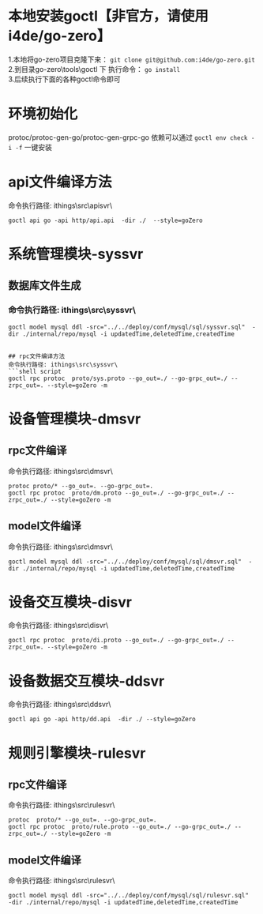 # 本地安装goctl【非官方，请使用i4de/go-zero】

1.本地将go-zero项目克隆下来：  `git clone git@github.com:i4de/go-zero.git`
2.到目录go-zero\tools\goctl 下 执行命令： `go install`  
3.后续执行下面的各种goctl命令即可

# 环境初始化

protoc/protoc-gen-go/protoc-gen-grpc-go 依赖可以通过
`goctl env check -i -f` 一键安装

# api文件编译方法

命令执行路径: ithings\src\apisvr\

```shell script
goctl api go -api http/api.api  -dir ./  --style=goZero
```

# 系统管理模块-syssvr

## 数据库文件生成

### 命令执行路径: ithings\src\syssvr\

```shell script
goctl model mysql ddl -src="../../deploy/conf/mysql/sql/syssvr.sql"  -dir ./internal/repo/mysql -i updatedTime,deletedTime,createdTime


## rpc文件编译方法
命令执行路径: ithings\src\syssvr\
```shell script
goctl rpc protoc  proto/sys.proto --go_out=./ --go-grpc_out=./ --zrpc_out=. --style=goZero -m

```

# 设备管理模块-dmsvr

## rpc文件编译

命令执行路径: ithings\src\dmsvr\

```shell
protoc proto/* --go_out=. --go-grpc_out=.
goctl rpc protoc  proto/dm.proto --go_out=./ --go-grpc_out=./ --zrpc_out=./ --style=goZero -m
```

## model文件编译

命令执行路径: ithings\src\dmsvr\

```shell
goctl model mysql ddl -src="../../deploy/conf/mysql/sql/dmsvr.sql"  -dir ./internal/repo/mysql -i updatedTime,deletedTime,createdTime
```

# 设备交互模块-disvr

命令执行路径: ithings\src\disvr\

```shell
goctl rpc protoc  proto/di.proto --go_out=./ --go-grpc_out=./ --zrpc_out=. --style=goZero -m

```

# 设备数据交互模块-ddsvr

命令执行路径: ithings\src\ddsvr\

```shell
goctl api go -api http/dd.api  -dir ./ --style=goZero
```

# 规则引擎模块-rulesvr

## rpc文件编译

命令执行路径: ithings\src\rulesvr\

```shell
protoc  proto/* --go_out=. --go-grpc_out=.
goctl rpc protoc  proto/rule.proto --go_out=./ --go-grpc_out=./ --zrpc_out=./ --style=goZero -m
```

## model文件编译

命令执行路径: ithings\src\rulesvr\

```shell
goctl model mysql ddl -src="../../deploy/conf/mysql/sql/rulesvr.sql"  -dir ./internal/repo/mysql -i updatedTime,deletedTime,createdTime
```